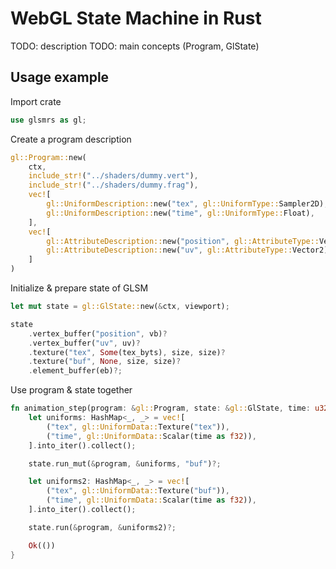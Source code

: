 # WebGL State Machine in Rust

TODO: description
TODO: main concepts (Program, GlState)

## Usage example

Import crate

```rust
use glsmrs as gl;
```

Create a program description

```rust
gl::Program::new(
    ctx,
    include_str!("../shaders/dummy.vert"),
    include_str!("../shaders/dummy.frag"),
    vec![
        gl::UniformDescription::new("tex", gl::UniformType::Sampler2D),
        gl::UniformDescription::new("time", gl::UniformType::Float),
    ],
    vec![
        gl::AttributeDescription::new("position", gl::AttributeType::Vector2),
        gl::AttributeDescription::new("uv", gl::AttributeType::Vector2),
    ]
)
```

Initialize & prepare state of GLSM

```rust
let mut state = gl::GlState::new(&ctx, viewport);

state
    .vertex_buffer("position", vb)?
    .vertex_buffer("uv", uv)?
    .texture("tex", Some(tex_byts), size, size)?
    .texture("buf", None, size, size)?
    .element_buffer(eb)?;
```

Use program & state together

```rust
fn animation_step(program: &gl::Program, state: &gl::GlState, time: u32) -> Result<(), String> {
    let uniforms: HashMap<_, _> = vec![
        ("tex", gl::UniformData::Texture("tex")),
        ("time", gl::UniformData::Scalar(time as f32)),
    ].into_iter().collect();

    state.run_mut(&program, &uniforms, "buf")?;

    let uniforms2: HashMap<_, _> = vec![
        ("tex", gl::UniformData::Texture("buf")),
        ("time", gl::UniformData::Scalar(time as f32)),
    ].into_iter().collect();

    state.run(&program, &uniforms2)?;

    Ok(())
}
```